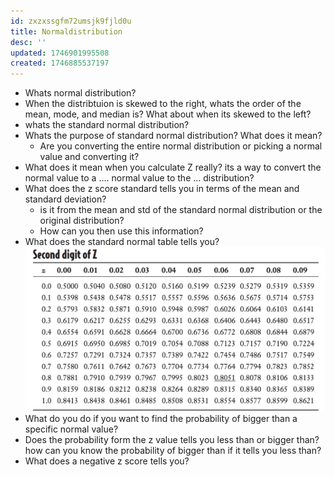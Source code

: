 ```yaml
---
id: zxzxssgfm72umsjk9fjld0u
title: Normaldistribution
desc: ''
updated: 1746901995508
created: 1746885537197
---
```


- Whats normal distribution?
- When the distribtuion is skewed to the right, whats the order of the mean, mode, and median is? What about when its skewed to the left?
- whats the standard normal distribution?
- Whats the purpose of standard normal distribution? What does it mean?
  - Are you converting the entire normal distribution or picking a normal value and converting it?
- What does it mean when you calculate Z really? its a way to convert the normal value to a .... normal value to the ... distribution?
-  What does the z score standard tells you in terms of the mean and standard deviation?
   -  is it from the mean and std of the standard normal distribution or the original distribution?
   -  How can you then use this information?
-  What does the standard normal table tells you? ![alt text](image-56.png)
-  What do you do if you want to find the probability of bigger than a specific normal value?
-  Does the probability form the z value tells you less than or bigger than? how can you know the probability of bigger than if it tells you less than?
- What does a negative z score tells you?